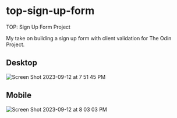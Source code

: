 # top-sign-up-form
TOP: Sign Up Form Project

My take on building a sign up form with client validation for The Odin Project. 

## Desktop
![Screen Shot 2023-09-12 at 7 51 45 PM](https://github.com/Mcjoester/top-sign-up-form/assets/30557274/673171cf-66f4-4bfe-9ad4-957abb88ec6c)

## Mobile
![Screen Shot 2023-09-12 at 8 03 03 PM](https://github.com/Mcjoester/top-sign-up-form/assets/30557274/7968b899-47cc-4e3d-82c6-eadf62d10438)
